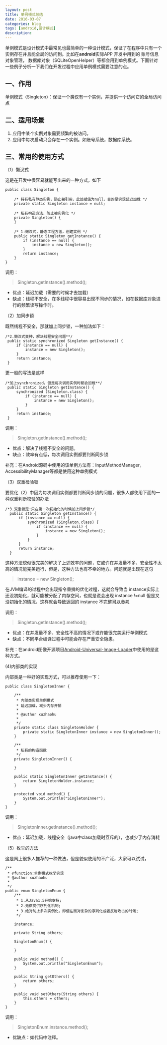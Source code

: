 ```yaml
---
layout: post
title: 单例模式总结
date: 2016-03-07
categories: blog
tags: [android,设计模式]
description: 
---
```


单例模式是设计模式中最常见也最简单的一种设计模式，保证了在程序中只有一个实例存在并且能全局的访问到。比如在**android**实际APP 开发中用到的 账号信息对象管理， 数据库对象（SQLiteOpenHelper）等都会用到单例模式。下面针对一些例子分析一下我们在开发过程中应用单例模式需要注意的点。

## 一、作用

单例模式（Singleton）：保证一个类仅有一个实例，并提供一个访问它的全局访问点

## 二、适用场景

1. 应用中某个实例对象需要频繁的被访问。
2. 应用中每次启动只会存在一个实例。如账号系统，数据库系统。

## 三、常用的使用方式

（1）懒汉式

这是在开发中很容易就能写出来的一种方式，如下

	public class Singleton {  
  
	    /* 持有私有静态实例，防止被引用，此处赋值为null，目的是实现延迟加载 */  
	    private static Singleton instance = null;  
	  
	    /* 私有构造方法，防止被实例化 */  
	    private Singleton() {  
	    }  
	  
	    /* 1:懒汉式，静态工程方法，创建实例 */  
	    public static Singleton getInstance() {  
	        if (instance == null) {  
	            instance = new Singleton();  
	        }  
	        return instance;  
	    }  
	}  
	
调用：
>Singleton.getInstance().method();  

* 优点：延迟加载（需要的时候才去加载）
* 缺点：线程不安全，在多线程中很容易出现不同步的情况，如在数据库对象进行的频繁读写操作时。

（2）加同步锁

既然线程不安全，那就加上同步锁，一种加法如下：

	/*2.懒汉式变种，解决线程安全问题**/  
	 public static synchronized Singleton getInstance() {  
	     if (instance == null) {  
	         instance = new Singleton();  
	     }  
	     return instance;  
	 }  
更一般的写法是这样
	
	/*加上synchronized，但是每次调用实例时都会加载**/  
	 public static Singleton getInstance() {  
	     synchronized (Singleton.class) {  
	         if (instance == null) {  
	             instance = new Singleton();  
	         }  
	     }  
	     return instance;  
	 }  
	 
调用：
>Singleton.getInstance().method();  

* 优点：解决了线程不安全的问题。
* 缺点：效率有点低，每次调用实例都要判断同步锁

补充：在Android源码中使用的该单例方法有：InputMethodManager，AccessibilityManager等都是使用这种单例模式

（3）双重检验锁

要优化（2）中因为每次调用实例都要判断同步锁的问题，很多人都使用下面的一种双重判断校验的办法

	/*3.双重锁定:只在第一次初始化的时候加上同步锁*/  
	  public static Singleton getInstance() {  
	      if (instance == null) {  
	          synchronized (Singleton.class) {  
	              if (instance == null) {  
	                  instance = new Singleton();  
	              }  
	          }  
	      }  
	      return instance;  
	  }  
这种方法貌似很完美的解决了上述效率的问题，它或许在并发量不多，安全性不太高的情况能完美运行，但是，这种方法也有不幸的地方。问题就是出现在这句
>instance = new Singleton();  

在JVM编译的过程中会出现指令重排的优化过程，这就会导致当 instance实际上还没初始化，就可能被分配了内存空间，也就是说会出现 instance !=null 但是又没初始化的情况，这样就会导致返回的 instance 不完整[可以参考](http://www.360doc.com/content/11/0810/12/1542811_139352888.shtml)

调用：
>Singleton.getInstance().method();

* 优点：在并发量不多，安全性不高的情况下或许能很完美运行单例模式
* 缺点：不同平台编译过程中可能会存在严重安全隐患。

补充：在android图像开源项目[Android-Universal-Image-Loader](https://github.com/nostra13/Android-Universal-Image-Loader)中使用的是这种方式。

(4)内部类的实现 

内部类是一种好的实现方式，可以推荐使用一下：

	public class SingletonInner {  
	  
	    /** 
	     * 内部类实现单例模式 
	     * 延迟加载，减少内存开销 
	     *  
	     * @author xuzhaohu 
	     *  
	     */  
	    private static class SingletonHolder {  
	        private static SingletonInner instance = new SingletonInner();  
	    }  
	  
	    /** 
	     * 私有的构造函数 
	     */  
	    private SingletonInner() {  
	  
	    }  
	  
	    public static SingletonInner getInstance() {  
	        return SingletonHolder.instance;  
	    }  
	  
	    protected void method() {  
	        System.out.println("SingletonInner");  
	    }  
	}  
调用：

>SingletonInner.getInstance().method();  

* 优点：延迟加载，线程安全（java中class加载时互斥的），也减少了内存消耗

（5）枚举的方法

这是网上很多人推荐的一种做法，但是貌似使用的不广泛，大家可以试试，

	/** 
	 * @function:单例模式枚举实现 
	 * @author xuzhaohu 
	 *  
	 */  
	public enum SingletonEnum {  
	    /** 
	     * 1.从Java1.5开始支持; 
	     * 2.无偿提供序列化机制; 
	     * 3.绝对防止多次实例化，即使在面对复杂的序列化或者反射攻击的时候; 
	     */  
	  
	    instance;  
	  
	    private String others;  
	  
	    SingletonEnum() {  
	  
	    }  
	  
	    public void method() {  
	        System.out.println("SingletonEnum");  
	    }  
	  
	    public String getOthers() {  
	        return others;  
	    }  
	  
	    public void setOthers(String others) {  
	        this.others = others;  
	    }  
	}  
调用：
>SingletonEnum.instance.method();  

* 优缺点：如代码中注释。